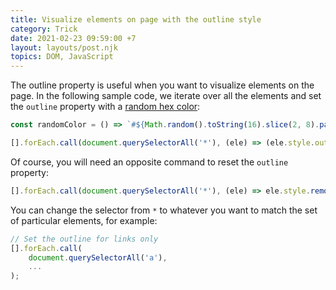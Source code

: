 ```yaml
---
title: Visualize elements on page with the outline style
category: Trick
date: 2021-02-23 09:59:00 +7
layout: layouts/post.njk
topics: DOM, JavaScript
---
```


The outline property is useful when you want to visualize elements on the page. In the following sample code, we iterate over all the elements and set the `outline` property with a [random hex color](https://1loc.dev/#generate-a-random-hex-color):

```js
const randomColor = () => `#${Math.random().toString(16).slice(2, 8).padEnd(6, '0')}`;

[].forEach.call(document.querySelectorAll('*'), (ele) => (ele.style.outline = `1px solid ${randomColor()}`));
```

Of course, you will need an opposite command to reset the `outline` property:

```js
[].forEach.call(document.querySelectorAll('*'), (ele) => ele.style.removeProperty('outline'));
```

You can change the selector from `*` to whatever you want to match the set of particular elements, for example:

```js
// Set the outline for links only
[].forEach.call(
    document.querySelectorAll('a'),
    ...
);
```
